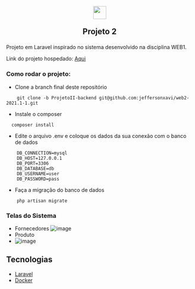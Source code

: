 <h2 align="center">
  <img src="http://logonoid.com/images/laravel-logo.png" width="35">
  <p> Projeto 2</p>
</h2>
Projeto em Laravel inspirado no sistema desenvolvido na disciplina WEB1.

Link do projeto hospedado: <a href="http://sistemaweb2.herokuapp.com/fornecedores/index" target="_blank">Aqui</a>


### Como rodar o projeto: #

- Clone a branch final deste repositório 
```
    git clone -b ProjetoII-backend git@github.com:jeffersonxavi/web2-2021.1-1.git
```

- Instale o composer
```
  composer install
```

- Edite o arquivo .env e coloque os dados da sua conexão com o banco de dados
```
    DB_CONNECTION=mysql
    DB_HOST=127.0.0.1
    DB_PORT=3306
    DB_DATABASE=db
    DB_USERNAME=user
    DB_PASSWORD=pass
```

- Faça a migração do banco de dados
```
    php artisan migrate
```

### Telas do Sistema
- Fornecedores 
  ![image](https://user-images.githubusercontent.com/81382639/154548120-4a648662-b4a3-485e-8130-a4d1b417c65a.png)
- Produto 
- ![image](https://user-images.githubusercontent.com/81382639/154548941-5835e869-a22e-42c7-b834-299724b65e61.png)


## Tecnologias
* <a href="https://laravel.com//" target="_blank">Laravel</a>
* <a href="https://docker.com//" target="_blank">Docker</a>
